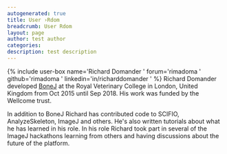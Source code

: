 ```yaml
---
autogenerated: true
title: User ›Rdom
breadcrumb: User Rdom
layout: page
author: test author
categories: 
description: test description
---
```


{% include user-box name='Richard Domander ' forum='rimadoma ' github='rimadoma ' linkedin='in/richarddomander ' %} Richard Domander developed [BoneJ](http://imagej.net/BoneJ_experimental) at the Royal Veterinary College in London, United Kingdom from Oct 2015 until Sep 2018. His work was funded by the Wellcome trust.

In addition to BoneJ Richard has contributed code to SCIFIO, AnalyzeSkeleton, ImageJ and others. He's also written tutorials about what he has learned in his role. In his role Richard took part in several of the ImageJ hackathons learning from others and having discussions about the future of the platform.
